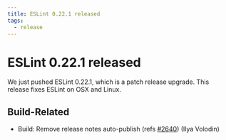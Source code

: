 ```yaml
---
title: ESLint 0.22.1 released
tags:
  - release
---
```

# ESLint 0.22.1 released

We just pushed ESLint 0.22.1, which is a patch release upgrade. This release fixes ESLint on OSX and Linux.

## Build-Related

* Build: Remove release notes auto-publish (refs [#2640](https://github.com/eslint/eslint/issues/2640)) (Ilya Volodin)
